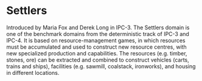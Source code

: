# Settlers

Introduced by Maria Fox and Derek Long in IPC-3. The Settlers domain is one of the benchmark domains from the deterministic track of IPC-3 and IPC-4. It is based on resource-management games, in which resources must be accumulated and used to construct new resource centres, with new specialized production and capabilities. The resources (e.g. timber, stones, ore) can be extracted and combined to construct vehicles (carts, trains and ships), facilities (e.g. sawmill, coalstack, ironworks), and housing in different locations. 
